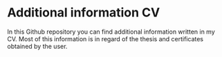 # Additional information CV
In this Github repository you can find additional information written in my CV. Most of this information is in regard of the thesis and certificates obtained by the user. 
